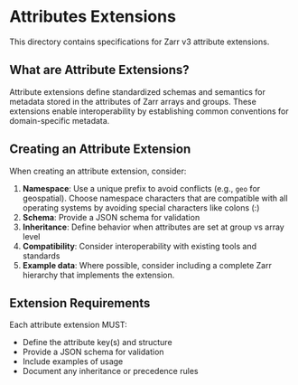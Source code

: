 # Attributes Extensions

This directory contains specifications for Zarr v3 attribute extensions.

## What are Attribute Extensions?

Attribute extensions define standardized schemas and semantics for metadata stored in the attributes of Zarr arrays and groups. These extensions enable interoperability by establishing common conventions for domain-specific metadata.


## Creating an Attribute Extension

When creating an attribute extension, consider:

1. **Namespace**: Use a unique prefix to avoid conflicts (e.g., `geo` for geospatial). Choose namespace characters that are compatible with all operating systems by avoiding special characters like colons (:)
2. **Schema**: Provide a JSON schema for validation
3. **Inheritance**: Define behavior when attributes are set at group vs array level
4. **Compatibility**: Consider interoperability with existing tools and standards
5. **Example data**: Where possible, consider including a complete Zarr hierarchy that implements the extension.

## Extension Requirements

Each attribute extension MUST:

- Define the attribute key(s) and structure
- Provide a JSON schema for validation
- Include examples of usage
- Document any inheritance or precedence rules
